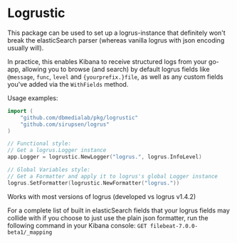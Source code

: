 # Logrustic

This package can be used to set up a logrus-instance that definitely won't break the elasticSearch parser (whereas vanilla logrus with json encoding usually will).

In practice, this enables Kibana to receive structured logs from your go-app, allowing you to browse (and search) by default logrus fields like `@message`, `func`, `level` and `{yourprefix.}file`, as well as any custom fields you've added via the `WithFields` method.

Usage examples:

```go
import (
	"github.com/dbmedialab/pkg/logrustic"
	"github.com/sirupsen/logrus"
)

// Functional style:
// Get a logrus.Logger instance
app.Logger = logrustic.NewLogger("logrus.", logrus.InfoLevel)

// Global Variables style:
// Get a Formatter and apply it to logrus's global Logger instance
logrus.SetFormatter(logrustic.NewFormatter("logrus."))
```

Works with most versions of logrus (developed vs logrus v1.4.2)

For a complete list of built in elasticSearch fields that your logrus fields may collide with if you choose to just use the plain json formatter, run the following command in your Kibana console: `GET filebeat-7.0.0-beta1/_mapping`
